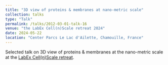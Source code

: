 ```yaml
---
title: "3D view of proteins & membranes at nano-metric scale"
collection: talks
type: "Talk"
permalink: /talks/2012-03-01-talk-16
venue: "the LabEx Cell(n)Scale retreat 2024"
date: 2024-05-22
location: "Center Parcs Le Lac d'Ailette, Chamouille, France"
---
```


Selected talk on 3D view of proteins & membranes at the nano-metric scale at the [LabEx Cell(n)Scale retreat](https://labex-cellnscale.institut-curie.org/).
